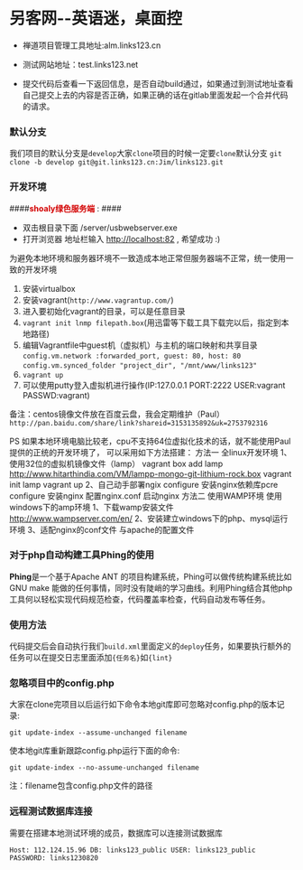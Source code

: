 # 另客网--英语迷，桌面控 #

- 禅道项目管理工具地址:alm.links123.cn

- 测试网站地址：test.links123.net

- 提交代码后查看一下返回信息，是否自动build通过，如果通过到测试地址查看自己提交上去的内容是否正确，如果正确的话在gitlab里面发起一个合并代码的请求。

### 默认分支 ###
我们项目的默认分支是`develop`大家`clone`项目的时候一定要`clone`默认分支
`git clone -b develop git@git.links123.cn:Jim/links123.git`

### 开发环境 ###

####<b style="color:#d30000">shoaly绿色服务端</b> : ####
- 双击根目录下面 /server/usbwebserver.exe
- 打开浏览器 地址栏输入 <http://localhost:82>  , 希望成功 :) 

为避免本地环境和服务器环境不一致造成本地正常但服务器端不正常，统一使用一致的开发环境

1. 安装virtualbox
2. 安装vagrant(`http://www.vagrantup.com/`)
3. 进入要初始化vagrant的目录，可以是任意目录
4. `vagrant init lnmp filepath.box`(用迅雷等下载工具下载完以后，指定到本地路径)
5. 编辑Vagrantfile中guest机（虚拟机）与主机的端口映射和共享目录
`config.vm.network :forwarded_port, guest: 80, host: 80`
`config.vm.synced_folder "project_dir", "/mnt/www/links123"`
6. `vagrant up`
7. 可以使用putty登入虚拟机进行操作(IP:127.0.0.1 PORT:2222 USER:vagrant PASSWD:vagrant)

备注：centos镜像文件放在百度云盘，我会定期维护（Paul） `http://pan.baidu.com/share/link?shareid=3153135892&uk=2753792316`

PS 如果本地环境电脑比较老，cpu不支持64位虚拟化技术的话，就不能使用Paul提供的正统的开发环境了，
可以采用如下方法搭建：
方法一 全linux开发环境
1、使用32位的虚拟机镜像文件（lamp）
vagrant box add  lamp http://www.hitarthindia.com/VM/lampp-mongo-git-lithium-rock.box
vagrant init lamp
vagrant up
2、自己动手部署ngix
 configure 安装nginx依赖库pcre
 configure 安装nginx
 配置nginx.conf
 启动nginx
方法二 使用WAMP环境
使用windows下的amp环境
1、下载wamp安装文件 http://www.wampserver.com/en/
2、安装建立windows下的php、mysql运行环境
3、适配nginx的conf文件 与apache的配置文件

### 对于php自动构建工具Phing的使用 ###

**Phing**是一个基于Apache ANT 的项目构建系统，Phing可以做传统构建系统比如 GNU make 能做的任何事情，同时没有陡峭的学习曲线。利用Phing结合其他php工具何以轻松实现代码规范检查，代码覆盖率检查，代码自动发布等任务。

### 使用方法 ###

代码提交后会自动执行我们`build.xml`里面定义的`deploy`任务，如果要执行额外的任务可以在提交日志里面添加`{任务名}`如`{lint}`

### 忽略项目中的config.php ###

大家在clone完项目以后运行如下命令本地git库即可忽略对config.php的版本记录:

`git update-index --assume-unchanged filename`

使本地git库重新跟踪config.php运行下面的命令:

`git update-index --no-assume-unchanged filename`

注：filename包含config.php文件的路径

### 远程测试数据库连接 ###

需要在搭建本地测试环境的成员，数据库可以连接测试数据库

`Host: 112.124.15.96 DB: links123_public USER: links123_public PASSWORD: links1230820`
